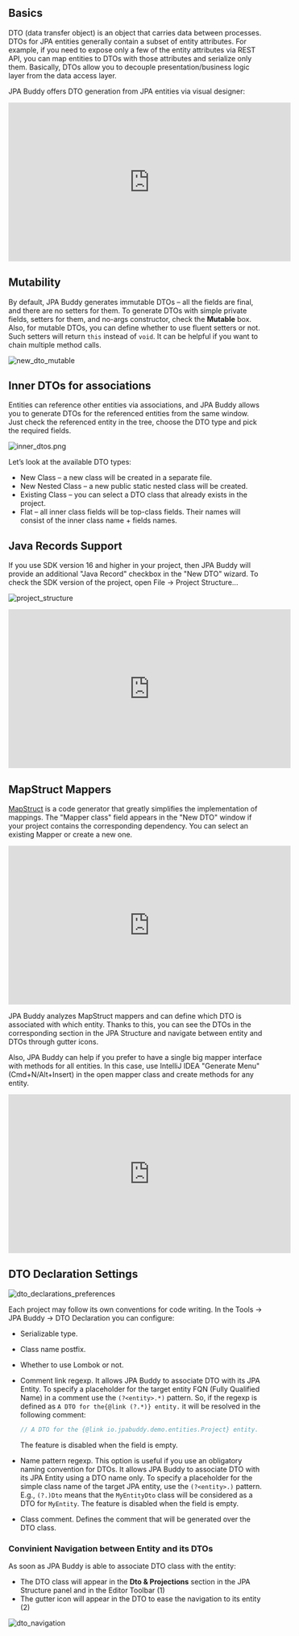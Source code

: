 ## Basics

DTO (data transfer object) is an object that carries data between processes. DTOs for JPA entities generally contain a subset of entity attributes. For example, if you need to expose only a few of the entity attributes via REST API, you can map entities to DTOs with those attributes and serialize only them. Basically, DTOs allow you to decouple presentation/business logic layer from the data access layer.

JPA Buddy offers DTO generation from JPA entities via visual designer:

<div class="youtube" align="center">
   <iframe width="560" height="315" src="https://www.youtube.com/embed/qpnM_k-TGFk" title="YouTube video player" frameborder="0" allow="accelerometer; autoplay; clipboard-write; encrypted-media; gyroscope; picture-in-picture" allowfullscreen></iframe>
 </div>

## Mutability

By default, JPA Buddy generates immutable DTOs – all the fields are final, and there are no setters for them. To generate DTOs with simple private fields, setters for them, and no-args constructor, check the **Mutable** box.
Also, for mutable DTOs, you can define whether to use fluent setters or not. Such setters will return `this` instead of `void`. It can be helpful if you want to chain multiple method calls.

![new_dto_mutable](img/new_dto_mutable.png)

## Inner DTOs for associations

Entities can reference other entities via associations, and JPA Buddy allows you to generate DTOs for the referenced entities from the same window. Just check the referenced entity in the tree, choose the DTO type and pick the required fields.

![inner_dtos.png](img/inner_dtos.png)

Let’s look at the available DTO types:

* New Class – a new class will be created in a separate file.
* New Nested Class – a new public static nested class will be created.
* Existing Class – you can select a DTO class that already exists in the project.
* Flat – all inner class fields will be top-class fields. Their names will consist of the inner class name + fields names.

## Java Records Support

If you use SDK version 16 and higher in your project, then JPA Buddy will provide an additional "Java Record" checkbox in the "New DTO" wizard. To check the SDK version of the project, open File -> Project Structure...

![project_structure](img/project_structure.png)

<div class="youtube" align="center">
<iframe width="560" height="315" src="https://www.youtube.com/embed/_MtJO4QKr0A" title="YouTube video player" frameborder="0" allow="accelerometer; autoplay; clipboard-write; encrypted-media; gyroscope; picture-in-picture" allowfullscreen></iframe>
 </div>

## MapStruct Mappers

[MapStruct](https://mapstruct.org/) is a code generator that greatly simplifies the implementation of mappings. The "Mapper class" field appears in the "New DTO" window if your project contains the corresponding dependency. You can select an existing Mapper or create a new one.

<div class="youtube" align="center">
   <iframe width="560" height="315" src="https://www.youtube.com/embed/MKQRRWqNLNk" title="YouTube video player" frameborder="0" allow="accelerometer; autoplay; clipboard-write; encrypted-media; gyroscope; picture-in-picture" allowfullscreen></iframe>
 </div>

JPA Buddy analyzes MapStruct mappers and can define which DTO is associated with which entity. Thanks to this, you can see the DTOs in the corresponding section in the JPA Structure and navigate between entity and DTOs through gutter icons.

Also, JPA Buddy can help if you prefer to have a single big mapper interface with methods for all entities. In this case, use IntelliJ IDEA "Generate Menu" (Cmd+N/Alt+Insert) in the open mapper class and create methods for any entity.

<div class="youtube" align="center">
   <iframe width="560" height="315" src="https://www.youtube.com/embed/XahPsC2TciE" title="YouTube video player" frameborder="0" allow="accelerometer; autoplay; clipboard-write; encrypted-media; gyroscope; picture-in-picture" allowfullscreen></iframe>
 </div>

## DTO Declaration Settings

![dto_declarations_preferences](img/dto_declarations_preferences.png)

Each project may follow its own conventions for code writing. In the Tools -> JPA Buddy -> DTO Declaration you can configure:

- Serializable type.
- Class name postfix.
- Whether to use Lombok or not.
- Comment link regexp. It allows JPA Buddy to associate DTO with its JPA Entity. To specify a placeholder for the target entity FQN (Fully Qualified Name) in a comment use the `(?<entity>.*)` pattern. So, if the regexp is defined as `A DTO for the{@link (?.*)} entity.` it will be resolved in the following comment:

  ```java
  // A DTO for the {@link io.jpabuddy.demo.entities.Project} entity.
  ```

  The feature is disabled when the field is empty.
- Name pattern regexp. This option is useful if you use an obligatory naming convention for DTOs. It allows JPA Buddy to associate DTO with its JPA Entity using a DTO name only. To specify a placeholder for the simple class name of the target JPA entity, use the `(?<entity>.)` pattern. E.g., `(?.)Dto` means that the `MyEntityDto` class will be considered as a DTO for `MyEntity`. The feature is disabled when the field is empty.
- Class comment. Defines the comment that will be generated over the DTO class.

### Convinient Navigation between Entity and its DTOs

As soon as JPA Buddy is able to associate DTO class with the entity:

- The DTO class will appear in the **Dto & Projections** section in the JPA Structure panel and in the Editor Toolbar (1)
- The gutter icon will appear in the DTO to ease the navigation to its entity (2)

![dto_navigation](img/dto_navigation.png)
